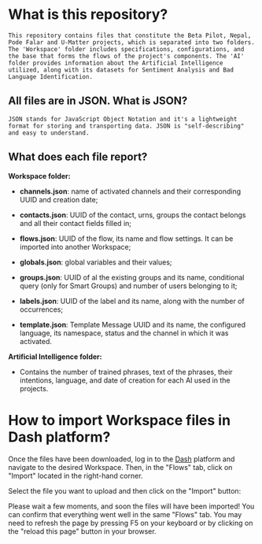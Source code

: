 # What is this repository?

    This repository contains files that constitute the Beta Pilot, Nepal, Pode Falar and U-Matter projects, which is separated into two folders. The 'Workspace' folder includes specifications, configurations, and the base that forms the flows of the project's components. The 'AI' folder provides information about the Artificial Intelligence utilized, along with its datasets for Sentiment Analysis and Bad Language Identification.

## All files are in JSON. What is JSON?
    JSON stands for JavaScript Object Notation and it's a lightweight format for storing and transporting data. JSON is "self-describing" and easy to understand.

## What does each file report?

**Workspace folder:**

+ **channels.json**: name of activated channels and their corresponding UUID and creation date;

+ **contacts.json**: UUID of the contact, urns, groups the contact belongs and all their contact fields filled in;

+ **flows.json**: UUID of the flow, its name and flow settings. It can be imported into another Workspace;

+ **globals.json**: global variables and their values;

+ **groups.json**: UUID of al the existing groups and its name, conditional query (only for Smart Groups) and number of users belonging to it;

+ **labels.json**: UUID of the label and its name, along with the number of occurrences;

+ **template.json**: Template Message UUID and its name, the configured language, its namespace, status and the channel in which it was activated.
	
**Artificial Intelligence folder:**

+ Contains the number of trained phrases, text of the phrases, their intentions, language, and date of creation for each AI used in the projects.  


# How to import Workspace files in Dash platform?

Once the files have been downloaded, log in to the [Dash](https://dash.weni.ai/) platform and navigate to the desired Workspace. Then, in the "Flows" tab, click on "Import" located in the right-hand corner.

Select the file you want to upload and then click on the "Import" button:

Please wait a few moments, and soon the files will have been imported!
You can confirm that everything went well in the same "Flows" tab. You may need to refresh the page by pressing F5 on your keyboard or by clicking on the "reload this page" button in your browser.
